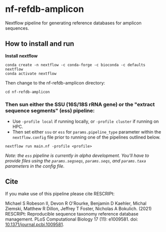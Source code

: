 # nf-refdb-amplicon
Nextflow pipeline for generating reference databases for amplicon sequences.

## How to install and run

**Install nextflow**
```
conda create -n nextflow -c conda-forge -c bioconda -c defaults nextflow
conda activate nextflow
```

Then change to the nf-refdb-amplicon directory:
```
cd nf-refdb-amplicon
```

### Then sun either the SSU (16S/18S rRNA gene) or the "extract sequence segments" (ess) pipeline:

- Use `-profile local` if running locally, or `-profile cluster` if running on HPC.
- Then set either `ssu` or `ess` for `params.pipeline_type` parameter within the `nextflow.config` file prior to running one of the pipelines outlined below.


```
nextflow run main.nf -profile <profile>
```

*Note: the `ess` pipeline is currently in alpha development. You'll have to provide files using the `params.segseqs`, `params.seqs`, and `params.taxa` parameters in the config file.*



## Cite
If you make use of this pipeline please cite RESCRIPt:

Michael S Robeson II, Devon R O'Rourke, Benjamin D Kaehler, Michal Ziemski, Matthew R Dillon, Jeffrey T Foster, Nicholas A Bokulich. (2021) RESCRIPt: Reproducible sequence taxonomy reference database management. PLoS Computational Biology 17 (11): e1009581. doi: [10.1371/journal.pcbi.1009581](http://dx.doi.org/10.1371/journal.pcbi.1009581).